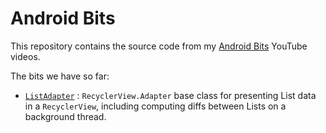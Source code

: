 # Android Bits

This repository contains the source code from my [Android Bits](https://www.youtube.com/playlist?list=PLlmJgxih8M0M7Y8LMS8NczBEfnNXNd-am) YouTube videos.

The bits we have so far:
- [`ListAdapter`](https://www.youtube.com/watch?v=ygnD1JYfyIE) : `RecyclerView.Adapter` base class for presenting List data in a `RecyclerView`, including computing diffs between Lists on a background thread.
